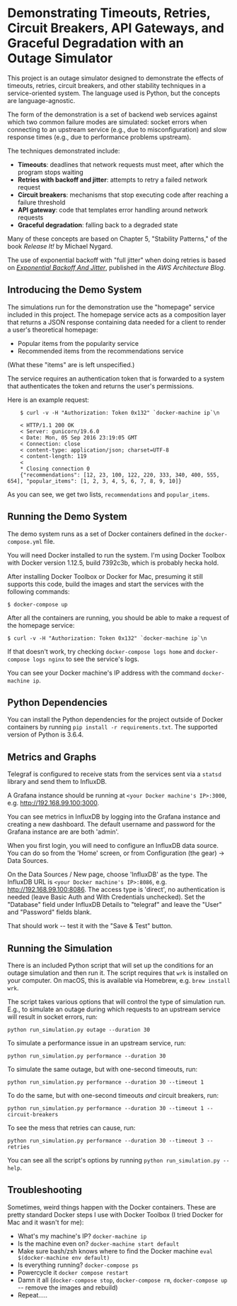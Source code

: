# Demonstrating Timeouts, Retries, Circuit Breakers, API Gateways, and Graceful Degradation with an Outage Simulator

This project is an outage simulator designed to demonstrate the effects of
timeouts, retries, circuit breakers, and other stability techniques in a
service-oriented system. The language used is Python, but the concepts
are language-agnostic.

The form of the demonstration is a set of backend web services against which
two common failure modes are simulated: socket errors when connecting to an
upstream service (e.g., due to misconfiguration) and slow response times (e.g.,
due to performance problems upstream).

The techniques demonstrated include:

* **Timeouts**: deadlines that network requests must meet, after which the program stops waiting
* **Retries with backoff and jitter**: attempts to retry a failed network request
* **Circuit breakers**: mechanisms that stop executing code after reaching a failure threshold
* **API gateway**: code that templates error handling around network requests
* **Graceful degradation**: falling back to a degraded state

Many of these concepts are based on Chapter 5, "Stability Patterns," of the
book *Release It!* by Michael Nygard.

The use of exponential backoff with "full jitter" when doing retries is based
on [*Exponential Backoff And Jitter*](https://www.awsarchitectureblog.com/2015/03/backoff.html),
published in the *AWS Architecture Blog*.


## Introducing the Demo System

The simulations run for the demonstration use the "homepage" service included in
this project. The homepage service acts as a composition layer that returns a
JSON response containing data needed for a client to render a user's theoretical
homepage:

* Popular items from the popularity service
* Recommended items from the recommendations service

(What these "items" are is left unspecified.)

The service requires an authentication token that is forwarded to a system that
authenticates the token and returns the user's permissions.

Here is an example request:

```
    $ curl -v -H "Authorization: Token 0x132" `docker-machine ip`\n

    < HTTP/1.1 200 OK
    < Server: gunicorn/19.6.0
    < Date: Mon, 05 Sep 2016 23:19:05 GMT
    < Connection: close
    < content-type: application/json; charset=UTF-8
    < content-length: 119
    <
    * Closing connection 0
    {"recommendations": [12, 23, 100, 122, 220, 333, 340, 400, 555, 654], "popular_items": [1, 2, 3, 4, 5, 6, 7, 8, 9, 10]}
```

As you can see, we get two lists, `recommendations` and `popular_items`.


## Running the Demo System

The demo system runs as a set of Docker containers defined in the
`docker-compose.yml` file.

You will need Docker installed to run the system. I'm using Docker Toolbox
with Docker version 1.12.5, build 7392c3b, which is probably hecka hold.

After installing Docker Toolbox or Docker for Mac, presuming it still
supports this code, build the images and start the services with the
following commands:

    $ docker-compose up

After all the containers are running, you should be able to make a request of
the homepage service:

    $ curl -v -H "Authorization: Token 0x132" `docker-machine ip`\n

If that doesn't work, try checking `docker-compose logs home` and
`docker-compose logs nginx` to see the service's logs.

You can see your Docker machine's IP address with the command `docker-machine
ip`. 


## Python Dependencies

You can install the Python dependencies for the project outside of Docker
containers by running `pip install -r requirements.txt`. The supported version
of Python is 3.6.4.


## Metrics and Graphs

Telegraf is configured to receive stats from the services sent via a `statsd`
library and send them to InfluxDB.

A Grafana instance should be running at `<your Docker machine's IP>:3000`,
e.g. http://192.168.99.100:3000.

You can see metrics in InfluxDB by logging into the Grafana instance and
creating a new dashboard. The default username and password for the Grafana
instance are are both 'admin'.

When you first login, you will need to configure an InfluxDB data source.
You can do so from the 'Home' screen, or from Configuration (the gear) -> 
Data Sources.

On the Data Sources / New page, choose 'InfluxDB' as the type.
The InfluxDB URL is `<your Docker machine's IP>:8086`, e.g. http://192.168.99.100:8086.
The access type is 'direct', no authentication is needed (leave Basic Auth
and With Credentials unchecked). Set the "Database" field under InfluxDB Details
to "telegraf" and leave the "User" and "Password" fields blank.

That should work -- test it with the "Save & Test" button.


## Running the Simulation

There is an included Python script that will set up the conditions for an
outage simulation and then run it. The script requires that `wrk` is installed
on your computer. On macOS, this is available via Homebrew, e.g. `brew install
wrk`.

The script takes various options that will control the type of simulation run.
E.g., to simulate an outage during which requests to an upstream service will
result in socket errors, run:

    python run_simulation.py outage --duration 30

To simulate a performance issue in an upstream service, run:

    python run_simulation.py performance --duration 30

To simulate the same outage, but with one-second timeouts, run:

    python run_simulation.py performance --duration 30 --timeout 1

To do the same, but with one-second timeouts _and_ circuit breakers, run:

    python run_simulation.py performance --duration 30 --timeout 1 --circuit-breakers

To see the mess that retries can cause, run:

    python run_simulation.py performance --duration 30 --timeout 3 --retries

You can see all the script's options by running `python run_simulation.py --help`.


## Troubleshooting

Sometimes, weird things happen with the Docker containers. These are pretty standard
Docker steps I use with Docker Toolbox (I tried Docker for Mac and it wasn't for me):

- What's my machine's IP? `docker-machine ip`
- Is the machine even on? `docker-machine start default`
- Make sure bash/zsh knows where to find the Docker machine `eval $(docker-machine env default)`
- Is everything running? `docker-compose ps`
- Powercycle it `docker compose restart`
- Damn it all (`docker-compose stop`, `docker-compose rm`, `docker-compose up` -- remove the images and rebuild)
- Repeat.....
